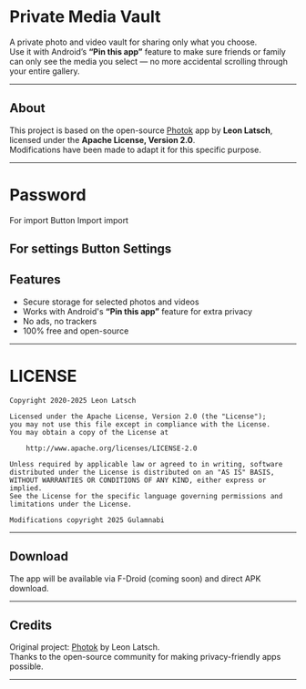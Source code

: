 # Private Media Vault

A private photo and video vault for sharing only what you choose.  
Use it with Android’s **“Pin this app”** feature to make sure friends or family can only see the media you select — no more accidental scrolling through your entire gallery.

---

## About

This project is based on the open-source [Photok](https://github.com/leonlatsch/Photok) app by **Leon Latsch**, licensed under the **Apache License, Version 2.0**.  
Modifications have been made to adapt it for this specific purpose.

---

# Password

For import Button
Import
import

For settings Button
Settings
---

## Features

- Secure storage for selected photos and videos
- Works with Android's **“Pin this app”** feature for extra privacy
- No ads, no trackers
- 100% free and open-source

---


LICENSE
=======
    Copyright 2020-2025 Leon Latsch

    Licensed under the Apache License, Version 2.0 (the "License");
    you may not use this file except in compliance with the License.
    You may obtain a copy of the License at

        http://www.apache.org/licenses/LICENSE-2.0

    Unless required by applicable law or agreed to in writing, software
    distributed under the License is distributed on an "AS IS" BASIS,
    WITHOUT WARRANTIES OR CONDITIONS OF ANY KIND, either express or implied.
    See the License for the specific language governing permissions and
    limitations under the License.

    Modifications copyright 2025 Gulamnabi

---

## Download

The app will be available via F-Droid (coming soon) and direct APK download.

---

## Credits

Original project: [Photok](https://github.com/leonlatsch/Photok) by Leon Latsch.  
Thanks to the open-source community for making privacy-friendly apps possible.

---
